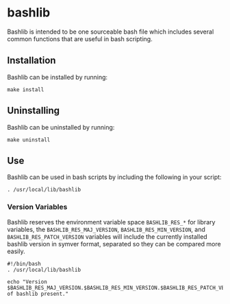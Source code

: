 # bashlib

Bashlib is intended to be one sourceable bash file which includes several common functions that are useful in bash scripting.

## Installation

Bashlib can be installed by running:

    make install

## Uninstalling

Bashlib can be uninstalled by running:

    make uninstall

## Use

Bashlib can be used in bash scripts by including the following in your script:

    . /usr/local/lib/bashlib

### Version Variables

Bashlib reserves the environment variable space `BASHLIB_RES_*` for library variables, the `BASHLIB_RES_MAJ_VERSION`, `BASHLIB_RES_MIN_VERSION`, and `BASHLIB_RES_PATCH_VERSION` variables will include the currently installed bashlib version in symver format, separated so they can be compared more easily.

    #!/bin/bash
    . /usr/local/lib/bashlib

    echo "Version $BASHLIB_RES_MAJ_VERSION.$BASHLIB_RES_MIN_VERSION.$BASHLIB_RES_PATCH_VERSION of bashlib present."
